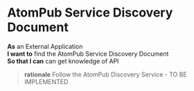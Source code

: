 <a name="Discovery_Atompub"></a>

AtomPub Service Discovery Document
==================================

**As**	an External Application<br/>
**I want to**	find the AtomPub Service Discovery Document<br/>
**So that I can** can get knowledge of API<br/>
		
> **rationale** Follow the AtomPub Discovery Service - TO BE IMPLEMENTED

